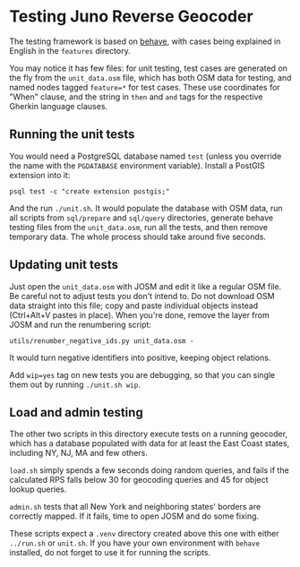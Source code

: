 # Testing Juno Reverse Geocoder

The testing framework is based on [behave](https://behave.readthedocs.io/en/latest/),
with cases being explained in English in the `features` directory.

You may notice it has few files: for unit testing, test cases are generated on the fly
from the `unit_data.osm` file, which has both OSM data for testing, and named nodes
tagged `feature=*` for test cases. These use coordinates for "When" clause, and the string
in `then` and `and` tags for the respective Gherkin language clauses.

## Running the unit tests

You would need a PostgreSQL database named `test` (unless you override the name with
the `PGDATABASE` environment variable). Install a PostGIS extension into it:

    psql test -c "create extension postgis;"

And the run `./unit.sh`. It would populate the database with OSM data, run all scripts
from `sql/prepare` and `sql/query` directories, generate behave testing files from
the `unit_data.osm`, run all the tests, and then remove temporary data. The whole process
should take around five seconds.

## Updating unit tests

Just open the `unit_data.osm` with JOSM and edit it like a regular OSM file. Be careful
not to adjust tests you don't intend to. Do not download OSM data straight into this
file; copy and paste individual objects instead (Ctrl+Alt+V pastes in place).
When you're done, remove the layer from JOSM and run the renumbering script:

    utils/renumber_negative_ids.py unit_data.osm -

It would turn negative identifiers into positive, keeping object relations.

Add `wip=yes` tag on new tests you are debugging, so that you can single them out
by running `./unit.sh wip`.

## Load and admin testing

The other two scripts in this directory execute tests on a running geocoder,
which has a database populated with data for at least the East Coast states,
including NY, NJ, MA and few others.

`load.sh` simply spends a few seconds doing random queries, and fails if
the calculated RPS falls below 30 for geocoding queries and 45 for object
lookup queries.

`admin.sh` tests that all New York and neighboring states' borders are correctly
mapped. If it fails, time to open JOSM and do some fixing.

These scripts expect a `.venv` directory created above this one with either
`../run.sh` or `unit.sh`. If you have your own environment with `behave`
installed, do not forget to use it for running the scripts.
